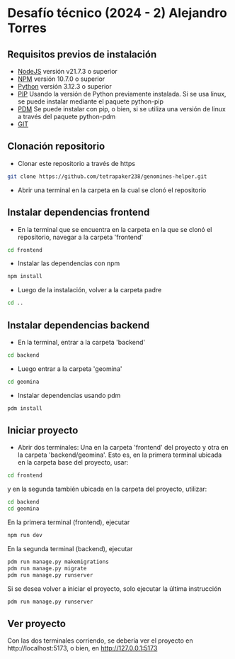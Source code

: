# Desafío técnico (2024 - 2) Alejandro Torres

## Requisitos previos de instalación
- [NodeJS](https://nodejs.org/en) versión v21.7.3 o superior
- [NPM](https://www.npmjs.com) versión 10.7.0 o superior
- [Python](https://www.python.org/downloads/) versión 3.12.3 o superior
- [PIP](https://pip.pypa.io/en/stable/installation/) Usando la versión de Python previamente instalada. Si se usa linux, se puede instalar mediante el paquete python-pip
- [PDM](https://pdm-project.org/en/latest/) Se puede instalar con pip, o bien, si se utiliza una versión de linux a través del paquete python-pdm
- [GIT](https://git-scm.com)

## Clonación repositorio
- Clonar este repositorio a través de https 
```bash
git clone https://github.com/tetrapaker238/genomines-helper.git
```
- Abrir una terminal en la carpeta en la cual se clonó el repositorio

## Instalar dependencias frontend
- En la terminal que se encuentra en la carpeta en la que se clonó el repositorio, navegar a la carpeta 'frontend'
```bash
cd frontend
```
- Instalar las dependencias con npm
```bash
npm install
```
- Luego de la instalación, volver a la carpeta padre
```bash
cd ..
```

## Instalar dependencias backend
- En la terminal, entrar a la carpeta 'backend'
```bash
cd backend
```
- Luego entrar a la carpeta 'geomina'
```bash
cd geomina
```
- Instalar dependencias usando pdm
```bash
pdm install
```

## Iniciar proyecto
- Abrir dos terminales: Una en la carpeta 'frontend' del proyecto y otra en la carpeta 'backend/geomina'. Esto es, en la primera terminal ubicada en la carpeta base del proyecto, usar:
```bash
cd frontend
```
y en la segunda también ubicada en la carpeta del proyecto, utilizar:
```bash
cd backend
cd geomina
```
En la primera terminal (frontend), ejecutar
```bash
npm run dev
```

En la segunda terminal (backend), ejecutar
```bash
pdm run manage.py makemigrations
pdm run manage.py migrate
pdm run manage.py runserver
```
Si se desea volver a iniciar el proyecto, solo ejecutar la última instrucción
```bash
pdm run manage.py runserver
```

## Ver proyecto
Con las dos terminales corriendo, se debería ver el proyecto en http://localhost:5173, o bien, en http://127.0.0.1:5173